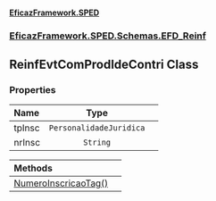 #### [EficazFramework.SPED](EficazFrameworkSPED.md 'EficazFramework SPED')
### [EficazFramework.SPED.Schemas.EFD_Reinf](EficazFramework.SPED.Schemas.EFD_Reinf.md 'EficazFramework.SPED.Schemas.EFD_Reinf')

## ReinfEvtComProdIdeContri Class
### Properties

| Name | Type | |
| :--- | :---: | :--- |
| tpInsc | `PersonalidadeJuridica` |  |
| nrInsc | `String` |  |

| Methods | |
| :--- | :--- |
| [NumeroInscricaoTag()](EficazFramework.SPED.Schemas.EFD_Reinf/ReinfEvtComProdIdeContri/NumeroInscricaoTag().md 'EficazFramework.SPED.Schemas.EFD_Reinf.ReinfEvtComProdIdeContri.NumeroInscricaoTag()') | |
